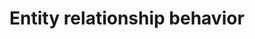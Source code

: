 # Entity relationship behavior

<!-- https://docs.microsoft.com/en-us/dynamics365/customer-engagement/developer/entity-relationship-behavior

Much of this has been added to 
https://review.docs.microsoft.com/en-us/powerapps/maker/common-data-service/create-edit-1n-relationships-solution-explorer?branch=release-crm-migration#relationship-behavior

Refer to that topic and try not to duplicate too much -->